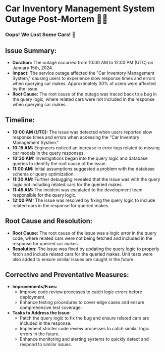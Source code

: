 # Car Inventory Management System Outage Post-Mortem 🚗💥

### Oops! We Lost Some Cars! 🙈

## Issue Summary:
- **Duration:** The outage occurred from 10:00 AM to 12:00 PM (UTC) on January 15th, 2024.
- **Impact:** The service outage affected the "Car Inventory Management System," causing users to experience slow response times and errors when querying car makes. Approximately 30% of users were affected by the issue.
- **Root Cause:** The root cause of the outage was traced back to a bug in the query logic, where related cars were not included in the response when querying car makes.

## Timeline:
- **10:00 AM (UTC):** The issue was detected when users reported slow response times and errors when accessing the "Car Inventory Management System."
- **10:15 AM:** Engineers noticed an increase in error logs related to missing car models in the query responses.
- **10:30 AM:** Investigations began into the query logic and database queries to identify the root cause of the issue.
- **11:00 AM:** Initial assumptions suggested a problem with the database schema or query optimization.
- **11:30 AM:** Further debugging revealed that the issue was with the query logic not including related cars for the queried makes.
- **11:45 AM:** The incident was escalated to the development team responsible for the query logic.
- **12:00 PM:** The issue was resolved by fixing the query logic to include related cars in the response for queried makes.

## Root Cause and Resolution:
- **Root Cause:** The root cause of the issue was a logic error in the query code, where related cars were not being fetched and included in the response for queried car makes.
- **Resolution:** The issue was fixed by updating the query logic to properly fetch and include related cars for the queried makes. Unit tests were also added to ensure similar issues are caught in the future.

## Corrective and Preventative Measures:
- **Improvements/Fixes:** 
  - Improve code review processes to catch logic errors before deployment.
  - Enhance testing procedures to cover edge cases and ensure comprehensive test coverage.
- **Tasks to Address the Issue:**
  - Patch the query logic to fix the bug and ensure related cars are included in the response.
  - Implement stricter code review processes to catch similar logic errors in the future.
  - Enhance monitoring and alerting systems to quickly detect and respond to similar issues.

